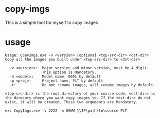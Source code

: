 # copy-imgs

This is a simple tool for myself to copy images

# usage

    Usage: CopyImgs.exe -v <version> [options] <top-src-dir> <dst-dir>
    Copy all the images you built under <top-src-dir> to <dst-dir>

      -v <version>:  Major version and minor version, must be 4 digit.
                     This option is Mandatory.
      -m <model>:    Model name, 0001 by default
      -p <proj>:     Project name, PLT by default
      -r:            Do not rename images, will rename images by default.

    <top-src-dir> is the root directory of your source code, <dst-dir> is
    the direcory where you want copy images to. If the <dst-dir> do not
    exist, it will be created. These two arguments are Mandatory.

    ex: CopyImgs.exe -v 2222 -m 00WW \\IP\path\to\source PLT
